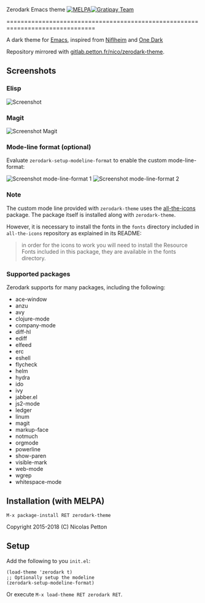 Zerodark Emacs theme [![MELPA](http://melpa.org/packages/zerodark-theme-badge.svg)](http://melpa.org/#/zerodark-theme)[![Gratipay Team](https://img.shields.io/gratipay/team/zerodark-theme.svg?maxAge=2592000)](https://gratipay.com/zerodark-theme/)

===============================================================================

A dark theme for [Emacs](https://www.gnu.org/software/emacs/), inspired from [Niflheim](https://github.com/niflheim-theme/emacs) and [One Dark](https://github.com/atom/one-dark-syntax)

Repository mirrored with [gitlab.petton.fr/nico/zerodark-theme](https://gitlab.petton.fr/nico/zerodark-theme).

## Screenshots

### Elisp

![Screenshot](screenshot.png)

### Magit

![Screenshot Magit](screenshot-magit.png)
<!-- ![Screenshot Diff](screenshot-diff.png) -->

<!-- ### Emails (notmuch) -->

<!-- ![Screenshot Notmuch](screenshot-notmuch-1.png) -->
<!-- ![Screenshot Notmuch](screenshot-notmuch-2.png) -->

### Mode-line format (optional)

Evaluate `zerodark-setup-modeline-format` to enable the custom mode-line-format:

![Screenshot mode-line-format 1](screenshot-mode-line-format-1.png)
![Screenshot mode-line-format 2](screenshot-mode-line-format-2.png)

### Note

The custom mode line provided with `zerodark-theme` uses
the [all-the-icons](https://github.com/domtronn/all-the-icons.el) package. The
package itself is installed along with `zerodark-theme`.

However, it is necessary to install the fonts in the `fonts` directory included
in `all-the-icons` repository as explained in its README:

> in order for the icons to work you will need to install the Resource Fonts
> included in this package, they are available in the fonts directory.

### Supported packages

Zerodark supports for many packages, including the following:

- ace-window
- anzu
- avy
- clojure-mode
- company-mode
- diff-hl
- ediff
- elfeed
- erc
- eshell
- flycheck
- helm
- hydra
- ido
- ivy
- jabber.el
- js2-mode
- ledger
- linum
- magit
- markup-face
- notmuch
- orgmode
- powerline
- show-paren
- visible-mark
- web-mode
- wgrep
- whitespace-mode

## Installation (with MELPA)

    M-x package-install RET zerodark-theme

Copyright 2015-2018 (C) Nicolas Petton

## Setup

Add the following to you `init.el`:

    (load-theme 'zerodark t)
	;; Optionally setup the modeline
	(zerodark-setup-modeline-format)
	
Or execute `M-x load-theme RET zerodark RET`.
